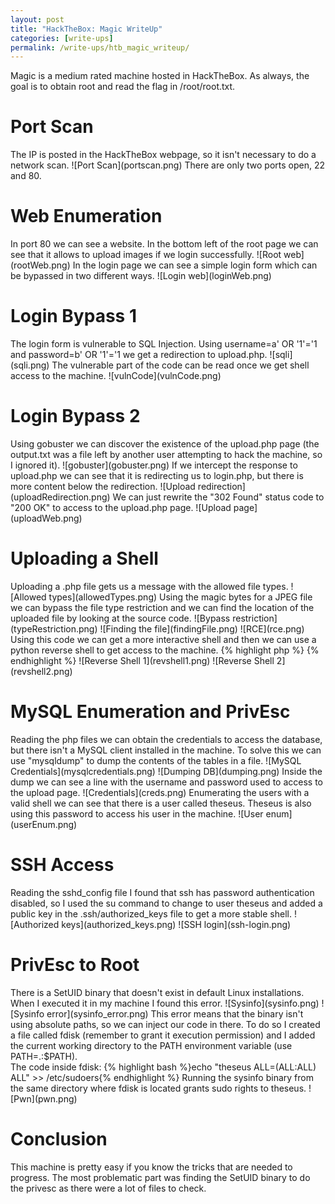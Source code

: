 ```yaml
---
layout: post
title: "HackTheBox: Magic WriteUp"
categories: [write-ups]
permalink: /write-ups/htb_magic_writeup/
---
```


Magic is a medium rated machine hosted in HackTheBox. As always, the goal is to obtain root and read the flag in /root/root.txt.
<h1>Port Scan</h1>
The IP is posted in the HackTheBox webpage, so it isn't necessary to do a network scan.
![Port Scan](portscan.png)
There are only two ports open, 22 and 80.
<h1>Web Enumeration</h1>
In port 80 we can see a website. In the bottom left of the root page we can see that it allows to upload images if we login successfully.
![Root web](rootWeb.png)
In the login page we can see a simple login form which can be bypassed in two different ways.
![Login web](loginWeb.png)
<h1>Login Bypass 1</h1>
The login form is vulnerable to SQL Injection. Using username=a' OR '1'='1 and password=b' OR '1'='1 we get a redirection to upload.php.
![sqli](sqli.png)
The vulnerable part of the code can be read once we get shell access to the machine.
![vulnCode](vulnCode.png)
<h1>Login Bypass 2</h1>
Using gobuster we can discover the existence of the upload.php page (the output.txt was a file left by another user attempting to hack the machine, so I ignored it).
![gobuster](gobuster.png)
If we intercept the response to upload.php we can see that it is redirecting us to login.php, but there is more content below the redirection.
![Upload redirection](uploadRedirection.png)
We can just rewrite the "302 Found" status code to "200 OK" to access to the upload.php page.
![Upload page](uploadWeb.png)
<h1>Uploading a Shell</h1>
Uploading a .php file gets us a message with the allowed file types.
![Allowed types](allowedTypes.png)
Using the magic bytes for a JPEG file we can bypass the file type restriction and we can find the location of the uploaded file by looking at the source code.
![Bypass restriction](typeRestriction.png)
![Finding the file](findingFile.png)
![RCE](rce.png)
Using this code we can get a more interactive shell and then we can use a python reverse shell to get access to the machine.
{% highlight php %}<?php system($_GET['cmd'])?>
{% endhighlight %}
![Reverse Shell 1](revshell1.png)
![Reverse Shell 2](revshell2.png)
<h1>MySQL Enumeration and PrivEsc</h1>
Reading the php files we can obtain the credentials to access the database, but there isn't a MySQL client installed in the machine. To solve this we can use "mysqldump" to dump the contents of the tables in a file.
![MySQL Credentials](mysqlcredentials.png)
![Dumping DB](dumping.png)
Inside the dump we can see a line with the username and password used to access to the upload page.
![Credentials](creds.png)
Enumerating the users with a valid shell we can see that there is a user called theseus. Theseus is also using this password to access his user in the machine.
![User enum](userEnum.png)
<h1>SSH Access</h1>
Reading the sshd_config file I found that ssh has password authentication disabled, so I used the su command to change to user theseus and added a public key in the .ssh/authorized_keys file to get a more stable shell.
![Authorized keys](authorized_keys.png)
![SSH login](ssh-login.png)
<h1>PrivEsc to Root</h1>
There is a SetUID binary that doesn't exist in default Linux installations. When I executed it in my machine I found this error.
![Sysinfo](sysinfo.png)
![Sysinfo error](sysinfo_error.png)
This error means that the binary isn't using absolute paths, so we can inject our code in there. To do so I created a file called fdisk (remember to grant it execution permission) and I added the current working directory to the PATH environment variable (use PATH=.:$PATH).<br>
The code inside fdisk:
{% highlight bash %}echo "theseus    ALL=(ALL:ALL) ALL" >> /etc/sudoers{% endhighlight %}
Running the sysinfo binary from the same directory where fdisk is located grants sudo rights to theseus.
![Pwn](pwn.png)
<h1>Conclusion</h1>
This machine is pretty easy if you know the tricks that are needed to progress. The most problematic part was finding the SetUID binary to do the privesc as there were a lot of files to check.
